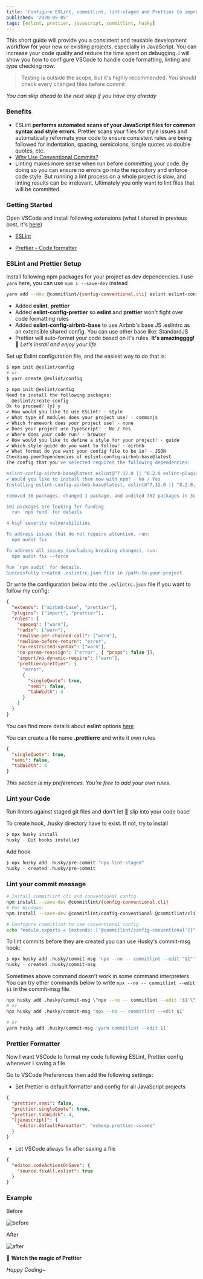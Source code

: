 ```yaml
---
title: 'Configure ESLint, commitlint, lint-staged and Prettier to improve your development'
published: '2020-05-05'
tags: [eslint, prettier, javascript, commitlint, husky]
---
```


This short guide will provide you a consistent and reusable development workflow for your new or existing projects, especially in JavaScript. You can increase your code quality and reduce the time spent on debugging. I will show you how to configure VSCode to handle code formatting, linting and type checking now.

> Testing is outside the scope, but it's highly recommended. You should check every changed files before commit

_You can skip ahead to the next step if you have any already_

### Benefits

- ESLint **performs automated scans of your JavaScript files for common syntax and style errors**. Prettier scans your files for style issues and automatically reformats your code to ensure consistent rules are being followed for indentation, spacing, semicolons, single quotes vs double quotes, etc.
- [Why Use Conventional Commits?](https://www.conventionalcommits.org/en/v1.0.0/#why-use-conventional-commits)
- Linting makes more sense when run before committing your code. By doing so you can ensure no errors go into the repository and enforce code style. But running a lint process on a whole project is slow, and linting results can be irrelevant. Ultimately you only want to lint files that will be committed.

### Getting Started

Open VSCode and install following extensions (what I shared in previous post, it's [here](https://anhthang.org/posts/2020-04-24-vscode-extensions-for-developers))

- [ESLint](https://marketplace.visualstudio.com/items?itemName=dbaeumer.vscode-eslint)

- [Prettier - Code formatter](https://marketplace.visualstudio.com/items?itemName=esbenp.prettier-vscode)

### ESLint and Prettier Setup

Install following npm packages for your project as dev dependencies. I use `yarn` here, you can use `npm i --save-dev` instead

```bash
yarn add --dev @commitlint/{config-conventional,cli} eslint eslint-config-airbnb-base eslint-config-prettier eslint-plugin-import eslint-plugin-prettier husky lint-staged prettier
```

- Added **eslint**, **prettier**
- Added **eslint-config-prettier** so **eslint** and **prettier** won't fight over code formatting rules
- Added **eslint-config-airbnb-base** to use Airbnb's base JS .eslintrc as an extensible shared config. You can use other base like: StandardJS
- Prettier will auto-format your code based on it's rules. **It's amazingggg!** 🤩 _Let's install and enjoy your life._

Set up Eslint configuration file, and the easiest way to do that is:

```bash
$ npm init @eslint/config
# or
$ yarn create @eslint/config
```

```bash
❯ npm init @eslint/config
Need to install the following packages:
  @eslint/create-config
Ok to proceed? (y) y
✔ How would you like to use ESLint? · style
✔ What type of modules does your project use? · commonjs
✔ Which framework does your project use? · none
✔ Does your project use TypeScript? · No / Yes
✔ Where does your code run? · browser
✔ How would you like to define a style for your project? · guide
✔ Which style guide do you want to follow? · airbnb
✔ What format do you want your config file to be in? · JSON
Checking peerDependencies of eslint-config-airbnb-base@latest
The config that you've selected requires the following dependencies:

eslint-config-airbnb-base@latest eslint@^7.32.0 || ^8.2.0 eslint-plugin-import@^2.25.2
✔ Would you like to install them now with npm? · No / Yes
Installing eslint-config-airbnb-base@latest, eslint@^7.32.0 || ^8.2.0, eslint-plugin-import@^2.25.2

removed 38 packages, changed 1 package, and audited 792 packages in 3s

101 packages are looking for funding
  run `npm fund` for details

4 high severity vulnerabilities

To address issues that do not require attention, run:
  npm audit fix

To address all issues (including breaking changes), run:
  npm audit fix --force

Run `npm audit` for details.
Successfully created .eslintrc.json file in /path-to-your-project
```

Or write the configuration below into the `.eslintrc.json` file if you want to follow my config:

```json
{
  "extends": ["airbnb-base", "prettier"],
  "plugins": ["import", "prettier"],
  "rules": {
    "eqeqeq": ["warn"],
    "radix": ["warn"],
    "newline-per-chained-call": ["warn"],
    "newline-before-return": "error",
    "no-restricted-syntax": ["warn"],
    "no-param-reassign": ["error", { "props": false }],
    "import/no-dynamic-require": ["warn"],
    "prettier/prettier": [
      "error",
      {
        "singleQuote": true,
        "semi": false,
        "tabWidth": 4
      }
    ]
  }
}
```

You can find more details about **eslint** options [here](https://eslint.org/docs/user-guide/command-line-interface)

You can create a file name **.prettierrc** and write it own rules

```json
{
  "singleQuote": true,
  "semi": false,
  "tabWidth": 4
}
```

_This section is my preferences. You're free to add your own rules._

### Lint your Code

Run linters against staged git files and don't let 💩 slip into your code base!

To create hook, .husky directory have to exist. If not, try to install

```bash
❯ npx husky install
husky - Git hooks installed
```

Add hook

```bash
❯ npx husky add .husky/pre-commit "npx lint-staged"
husky - created .husky/pre-commit
```

### Lint your commit message

```bash
# Install commitlint cli and conventional config
npm install --save-dev @commitlint/{config-conventional,cli}
# For Windows:
npm install --save-dev @commitlint/config-conventional @commitlint/cli

# Configure commitlint to use conventional config
echo "module.exports = {extends: ['@commitlint/config-conventional']}" > commitlint.config.js
```

To lint commits before they are created you can use Husky's commit-msg hook:

```bash
❯ npx husky add .husky/commit-msg 'npx --no -- commitlint --edit "$1"'
husky - created .husky/commit-msg
```

Sometimes above command doesn't work in some command interpreters
You can try other commands below to write `npx --no -- commitlint --edit $1`
in the commit-msg file.

```bash
npx husky add .husky/commit-msg \"npx --no -- commitlint --edit '$1'\"
# or
npx husky add .husky/commit-msg "npx --no -- commitlint --edit $1"

# or
yarn husky add .husky/commit-msg 'yarn commitlint --edit $1'
```

### Prettier Formatter

Now I want VSCode to format my code following ESLint, Prettier config whenever I saving a file

Go to VSCode Preferences then add the following settings:

- Set Prettier is default formatter and config for all JavaScript projects

```json
{
  "prettier.semi": false,
  "prettier.singleQuote": true,
  "prettier.tabWidth": 4,
  "[javascript]": {
    "editor.defaultFormatter": "esbenp.prettier-vscode"
  }
}
```

- Let VSCode always fix after saving a file

```json
{
  "editor.codeActionsOnSave": {
    "source.fixAll.eslint": true
  }
}
```

### Example

Before

![before](https://raw.githubusercontent.com/anhthang/org/master/img/prettier-before.png)

After

![after](https://raw.githubusercontent.com/anhthang/org/master/img/prettier-after.png)

🥳 **Watch the magic of Prettier**

_Happy Coding~_
